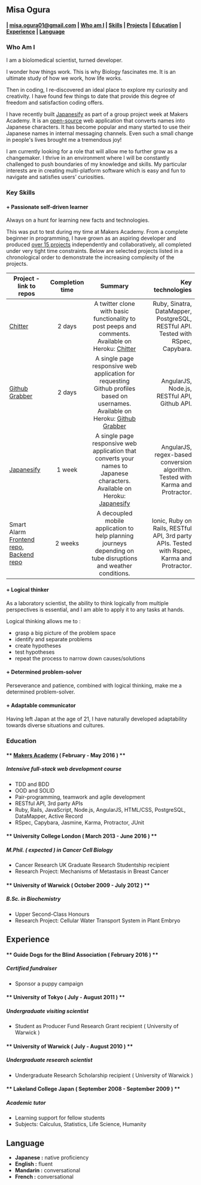 ## Misa Ogura
#### | misa.ogura01@gmail.com | [Who am I](#whoami) | [Skills](#skills) | [Projects](#projects) | [Education](#education) | [Experience](#experience) | [Language](#language)


### <a name="whoami">Who Am I</a>

I am a biolomedical scientist, turned developer.

I wonder how things work. This is why Biology fascinates me. It is an ultimate study of how we work, how life works.

Then in coding, I re-discovered an ideal place to explore my curiosity and creativity. I have found few things to date that provide this degree of freedom and satisfaction coding offers.

I have recently built [Japanesify](https://github.com/rachelsmithcode/nodeboard.git) as part of a group project week at Makers Academy. It is an [open-source](https://github.com/MisaOgura/japanesify.git) web application that converts names into Japanese characters. It has become popular and many started to use their Japanese names in internal messaging channels. Even such a small change in people's lives brought me a tremendous joy!

I am currently looking for a role that will allow me to further grow as a changemaker. I thrive in an environment where I will be constantly challenged to push boundaries of my knowledge and skills. My particular interests are in creating multi-platform software which is easy and fun to navigate and satisfies users’ curiosities.

### <a name="skills">Key Skills</a>

#### + Passionate self-driven learner
Always on a hunt for learning new facts and technologies.

This was put to test during my time at Makers Academy. From a complete beginner in programming, I have grown as an aspiring developer and produced [over 15 projects](https://github.com/MisaOgura?tab=repositories) independently and collaboratively, all completed under very tight time constraints. Below are selected projects listed in a chronological order to demonstrate the increasing complexity of the projects.

| <a name="projects">Project</a> - link to repos | Completion time | Summary | Key technologies |
| ---------------------------------------------- | :-------------: | :-----: | ---------------: |
| [Chitter](https://github.com/MisaOgura/chitter-challenge) | 2 days | A twitter clone with basic functionality to post peeps and comments. Available on Heroku: [Chitter](https://chitter-app-misa.herokuapp.com/users/new) |  Ruby, Sinatra, DataMapper, PostgreSQL, RESTful API. Tested with RSpec, Capybara. |
| [Github Grabber](https://github.com/rachelsmithcode/nodeboard.git) | 2 days | A single page responsive web application for requesting Github profiles based on usernames. Available on Heroku: [Github Grabber](https://github-grabber.herokuapp.com/) | AngularJS, Node.js, RESTful API, Github API. |
| [Japanesify](https://github.com/MisaOgura/japanesify.git) | 1 week | A single page responsive web application that converts your names to Japanese characters. Available on Heroku: [Japanesify](https://japanesify.herokuapp.com/) | AngularJS, regex-based conversion algorithm. Tested with Karma and Protractor. |
| Smart Alarm [Frontend repo](https://github.com/MisaOgura/smartAlarm-mobile.git), [Backend repo](https://github.com/MisaOgura/smartAlarm) | 2 weeks | A decoupled mobile application to help planning journeys depending on tube disruptions and weather conditions. | Ionic, Ruby on Rails, RESTful API, 3rd party APIs. Tested with Rspec, Karma and Protractor. |

#### + Logical thinker
As a laboratory scientist, the ability to think logically from multiple perspectives is essential, and I am able to apply it to any tasks at hands.

Logical thinking allows me to :
+ grasp a big picture of the problem space
+ identify and separate problems
+ create hypotheses
+ test hypotheses
+ repeat the process to narrow down causes/solutions

#### + Determined problem-solver
Perseverance and patience, combined with logical thinking, make me a determined problem-solver.

#### + Adaptable communicator
Having left Japan at the age of 21, I have naturally developed adaptability towards diverse situations and cultures.

### <a name="education">Education</a>

#### ** [Makers Academy](http://www.makersacademy.com/) ( February - May 2016 ) **
##### *Intensive full-stack web development course*

+ TDD and BDD
+ OOD and SOLID
+ Pair-programming, teamwork and agile development
+ RESTful API, 3rd party APIs
+ Ruby, Rails, JavaScript, Node.js, AngularJS, HTML/CSS, PostgreSQL, DataMapper, Active Record
+ RSpec, Capybara, Jasmine, Karma, Protractor, JUnit

#### ** University College London ( March 2013 - June 2016 ) **
##### *M.Phil. ( expected ) in Cancer Cell Biology*
+ Cancer Research UK Graduate Research Studentship recipient
+ Research Project: Mechanisms of Metastasis in Breast Cancer

#### ** University of Warwick ( October 2009 - July 2012 ) **
##### *B.Sc. in Biochemistry*
+ Upper Second-Class Honours
+ Research Project: Cellular Water Transport System in Plant Embryo

## <a name="experience">Experience</a>

#### ** Guide Dogs for the Blind Association ( February 2016 ) **
##### *Certified fundraiser*
+ Sponsor a puppy campaign


#### ** University of Tokyo ( July - August 2011 ) **
##### *Undergraduate visiting scientist*
+ Student as Producer Fund Research Grant recipient ( University of Warwick )

#### ** University of Warwick ( July - August 2010 ) **
##### *Undergraduate research scientist*
+ Undergraduate Research Scholarship recipient ( University of Warwick )

#### ** Lakeland College Japan ( September 2008 - September 2009 ) **
##### *Academic tutor*
+ Learning support for fellow students
+ Subjects: Calculus, Statistics, Life Science, Humanity

## <a name="language">Language</a>
+ **Japanese :** native proficiency
+ **English :** fluent
+ **Mandarin :** conversational
+ **French :** conversational
